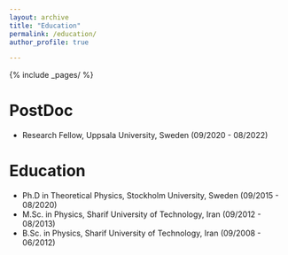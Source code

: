 ```yaml
---
layout: archive
title: "Education"
permalink: /education/
author_profile: true

---
```


{% include _pages/ %}

PostDoc
=====
* Research Fellow, Uppsala University, Sweden (09/2020 - 08/2022)

Education
======
* Ph.D in Theoretical Physics, Stockholm University, Sweden (09/2015 - 08/2020)
* M.Sc. in Physics, Sharif University of Technology, Iran (09/2012 - 08/2013)
* B.Sc. in Physics, Sharif University of Technology, Iran (09/2008 - 06/2012)


